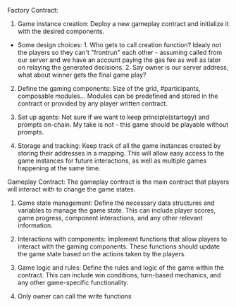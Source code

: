 Factory Contract:
1. Game instance creation: Deploy a new gameplay contract and initialize it with the desired components.
* Some design choices: 1. Who gets to call creation function? Idealy not the players so they can't "frontrun" each other - assuming called from our server and we have an account paying the gas fee as well as later on relaying the generated decisions. 2. Say owner is our server address, what about winner gets the final game play?

2. Define the gaming components: Size of the grid, #participants, composable modules... Modules can be predefined and stored in the contract or provided by any player written contract.

3. Set up agents: Not sure if we want to keep principle(startegy) and prompts on-chain. My take is not - this game should be playable without prompts.

4. Storage and tracking: Keep track of all the game instances created by storing their addresses in a mapping. This will allow easy access to the game instances for future interactions, as well as multiple games happening at the same time.


Gameplay Contract:
The gameplay contract is the main contract that players will interact with to change the game states. 

1. Game state management: Define the necessary data structures and variables to manage the game state. This can include player scores, game progress, component interactions, and any other relevant information.

2. Interactions with components: Implement functions that allow players to interact with the gaming components. These functions should update the game state based on the actions taken by the players.

3. Game logic and rules: Define the rules and logic of the game within the contract. This can include win conditions, turn-based mechanics, and any other game-specific functionality.

4. Only owner can call the write functions
